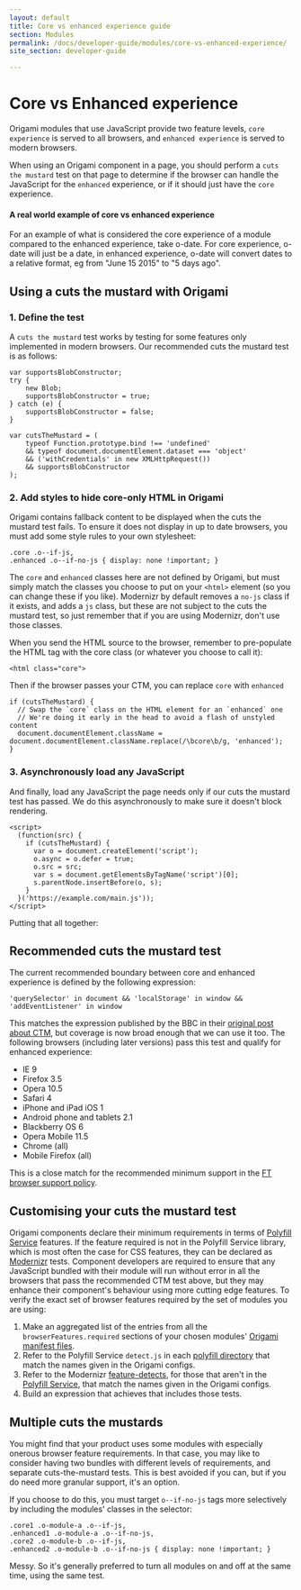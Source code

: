 ```yaml
---
layout: default
title: Core vs enhanced experience guide
section: Modules
permalink: /docs/developer-guide/modules/core-vs-enhanced-experience/
site_section: developer-guide

---
```


# Core vs Enhanced experience

Origami modules that use JavaScript provide two feature levels, `core experience` is served to all browsers, and `enhanced experience` is served to modern browsers.

When using an Origami component in a page, you should perform a `cuts the mustard` test on that page to determine if the browser can handle the JavaScript for the `enhanced` experience, or if it should just have the `core` experience.

<aside>
<h4>A real world example of core vs enhanced experience</h4>
For an example of what is considered the core experience of a module compared to the enhanced experience, take o-date. For core experience, o-date will just be a date, in enhanced experience, o-date will convert dates to a relative format, eg from "June 15 2015" to "5 days ago".
</aside>

## Using a cuts the mustard with Origami

### 1. Define the test
A `cuts the mustard` test works by testing for some features only implemented in modern browsers. Our recommended cuts the mustard test is as follows:

	var supportsBlobConstructor;
	try {
		new Blob;
		supportsBlobConstructor = true;
	} catch (e) {
		supportsBlobConstructor = false;
	}

	var cutsTheMustard = (
		typeof Function.prototype.bind !== 'undefined'
		&& typeof document.documentElement.dataset === 'object'
		&& ('withCredentials' in new XMLHttpRequest())
		&& supportsBlobConstructor
	);


### 2. Add styles to hide core-only HTML in Origami

Origami contains fallback content to be displayed when the cuts the mustard test fails.  To ensure it does not display in up to date browsers, you must add some style rules to your own stylesheet:

	.core .o--if-js,
	.enhanced .o--if-no-js { display: none !important; }

The `core` and `enhanced` classes here are not defined by Origami, but must simply match the classes you choose to put on your `<html>` element (so you can change these if you like).  Modernizr by default removes a `no-js` class if it exists, and adds a `js` class, but these are not subject to the cuts the mustard test, so just remember that if you are using Modernizr, don't use those classes.

When you send the HTML source to the browser, remember to pre-populate the HTML tag with the core class (or whatever you choose to call it):

	<html class="core">

Then if the browser passes your CTM, you can replace `core` with `enhanced`


	if (cutsTheMustard) {
	  // Swap the `core` class on the HTML element for an `enhanced` one
	  // We're doing it early in the head to avoid a flash of unstyled content
	  document.documentElement.className = document.documentElement.className.replace(/\bcore\b/g, 'enhanced');
	}

### 3. Asynchronously load any JavaScript

And finally, load any JavaScript the page needs only if our cuts the mustard test has passed. We do this asynchronously to make sure it doesn't block rendering.

	<script>
	  (function(src) {
	    if (cutsTheMustard) {
	      var o = document.createElement('script');
	      o.async = o.defer = true;
	      o.src = src;
	      var s = document.getElementsByTagName('script')[0];
	      s.parentNode.insertBefore(o, s);
	    }
	  }('https://example.com/main.js'));
	</script>


Putting that all together:

<div class="o-techdocs-gist" data-repo="Financial-Times/ft-origami" data-branch="gh-pages" data-path="/examples/ctm.html"></div>

## Recommended cuts the mustard test

The current recommended boundary between core and enhanced experience is defined by the following expression:

	'querySelector' in document && 'localStorage' in window && 'addEventListener' in window

This matches the expression published by the BBC in their [original post about CTM](http://responsivenews.co.uk/post/18948466399/cutting-the-mustard), but coverage is now broad enough that we can use it too.  The following browsers (including later versions) pass this test and qualify for enhanced experience:

* IE 9
* Firefox 3.5
* Opera 10.5
* Safari 4
* iPhone and iPad iOS 1
* Android phone and tablets 2.1
* Blackberry OS 6
* Opera Mobile 11.5
* Chrome (all)
* Mobile Firefox (all)

This is a close match for the recommended minimum support in the [FT browser support policy](https://docs.google.com/a/ft.com/document/d/1dX92MPm9ZNY2jqFidWf_E6V4S6pLkydjcPmk5F989YI/edit#heading=h.wcrwnubj26sk).


## Customising your cuts the mustard test

Origami components declare their minimum requirements in terms of [Polyfill Service](http://cdn.polyfill.io/v1/docs/) features. If the feature required is not in the Polyfill Service library, which is most often the case for CSS features, they can be declared as [Modernizr](http://modernizr.com/docs/) tests. Component developers are required to ensure that any JavaScript bundled with their module will run without error in all the browsers that pass the recommended CTM test above, but they may enhance their component's behaviour using more cutting edge features.  To verify the exact set of browser features required by the set of modules you are using:

1. Make an aggregated list of the entries from all the `browserFeatures.required` sections of your chosen modules' [Origami manifest files]({{site.baseurl}}/docs/syntax/origamijson).
2. Refer to the Polyfill Service `detect.js` in each [polyfill directory](https://github.com/Financial-Times/polyfill-service/tree/master/polyfills) that match the names given in the Origami configs.
3. Refer to the Modernizr [feature-detects](https://github.com/Modernizr/Modernizr/tree/master/feature-detects), for those that aren't in the [Polyfill Service](http://cdn.polyfill.io/v1/docs/), that match the names given in the Origami configs.
4. Build an expression that achieves that includes those tests.


## Multiple cuts the mustards

You might find that your product uses some modules with especially onerous browser feature requirements.  In that case, you may like to consider having two bundles with different levels of requirements, and separate cuts-the-mustard tests.  This is best avoided if you can, but if you do need more granular support, it's an option.

If you choose to do this, you must target `o--if-no-js` tags more selectively by including the modules' classes in the selector:

	.core1 .o-module-a .o--if-js,
	.enhanced1 .o-module-a .o--if-no-js,
	.core2 .o-module-b .o--if-js,
	.enhanced2 .o-module-b .o--if-no-js { display: none !important; }

Messy.  So it's generally preferred to turn all modules on and off at the same time, using the same test.
